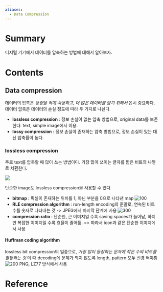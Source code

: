 ```yaml
---
aliases:
  - Data Compression
---
```

# Summary

디지털 기기에서 데이터를 압축하는 방법에 대해서 알아보자.
# Contents
## Data compression

데이터의 압축은 *용량을 적게 사용하고, 더 많은 데이터를 담기 위해서* 몹시 중요하다. 데이터 압축은 데이터의 손실 정도에 따라 두 가지로 나뉜다. 

- **lossless compression** : 정보 손실이 없는 압축 방법으로, original data를 보존한다. text, simple image에서 이용.
- **lossy compression** : 정보 손실이 존재하는 압축 방법으로, 정보 손실이 있는 대신 압축률이 높다.
### lossless compression

주로 text를 압축할 때 많이 쓰는 방법이다. 가장 많이 쓰이는 글자를 짧은 비트의 나열로 치환한다.

![](https://i.imgur.com/InKZei9.png)

단순한 image도 lossless compression을 사용할 수 있다.
- **bitmap** : 픽셀이 존재하는 위치를 1, 아닌 부분을 0으로 나타낸 map
![100](https://i.imgur.com/q5OMXs6.png)
- **RLE compression algorithm** : run-length encoding의 준말로, 연속된 비트 수를 숫자로 나타내는 것 -> JPEG에서 마지막 단계에 사용
![300](https://i.imgur.com/uDFD3Ww.png)
- **compression ratio** : 단순한, 큰 이미지일 수록 saving spaces가 늘어남, 하지만 복잡한 이미지일 수록 효율이 줄어듦. => 따라서 icon과 같은 단순한 이미지에서 사용
#### Huffman coding algorithm

lossless bit compression의 일종으로, *가장 많이 등장하는 문자에 적은 수의 비트를 할당하는 것*
이 때 decoding에 문제가 되지 않도록 length, pattern 모두 신경 써야함
![200](https://i.imgur.com/y4sby4Y.png)
PNG, LZ77 방식에서 사용
# Reference

